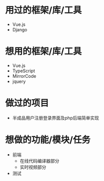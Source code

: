 # 用过的框架/库/工具

* Vue.js
* Django



# 	想用的框架/库/工具

* Vue.js
* TypeScript
* MirrorCode
* jquery



# 做过的项目

* 半成品用户注册登录界面及php后端简单实现



# 想做的功能/模块/任务

* 前端
    * 在线代码编译器部分
    * 实时视频部分
* 测试

